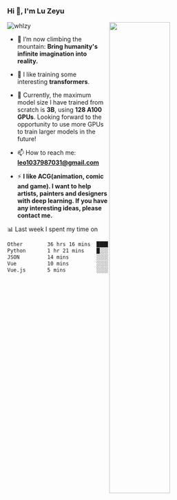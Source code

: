 ### Hi 👋, I'm Lu Zeyu

<img src="https://komarev.com/ghpvc/?username=whlzy&label=Profile%20views&color=0e75b6&style=flat" alt="whlzy" />
<img align="right" width="53%" src="https://github-readme-stats.vercel.app/api?username=whlzy&show_icons=true">

- 🔭 I’m now climbing the mountain: **Bring humanity's infinite imagination into reality.**

- 🌄 I like training some interesting **transformers**.

- 🌠 Currently, the maximum model size I have trained from scratch is **3B**, using **128 A100 GPUs**. Looking forward to the opportunity to use more GPUs to train larger models in the future!

- 📫 How to reach me: **leo1037987031@gmail.com**

- ⚡ **I like ACG(animation, comic and game). I want to help artists, painters and designers with deep learning. If you have any interesting ideas, please contact me.**

📊 Last week I spent my time on

<!--START_SECTION:waka-->

```txt
Other        36 hrs 16 mins  ███████████████████████▓░   94.81 %
Python       1 hr 21 mins    █░░░░░░░░░░░░░░░░░░░░░░░░   03.54 %
JSON         14 mins         ░░░░░░░░░░░░░░░░░░░░░░░░░   00.65 %
Vue          10 mins         ░░░░░░░░░░░░░░░░░░░░░░░░░   00.44 %
Vue.js       5 mins          ░░░░░░░░░░░░░░░░░░░░░░░░░   00.23 %
```

<!--END_SECTION:waka-->

